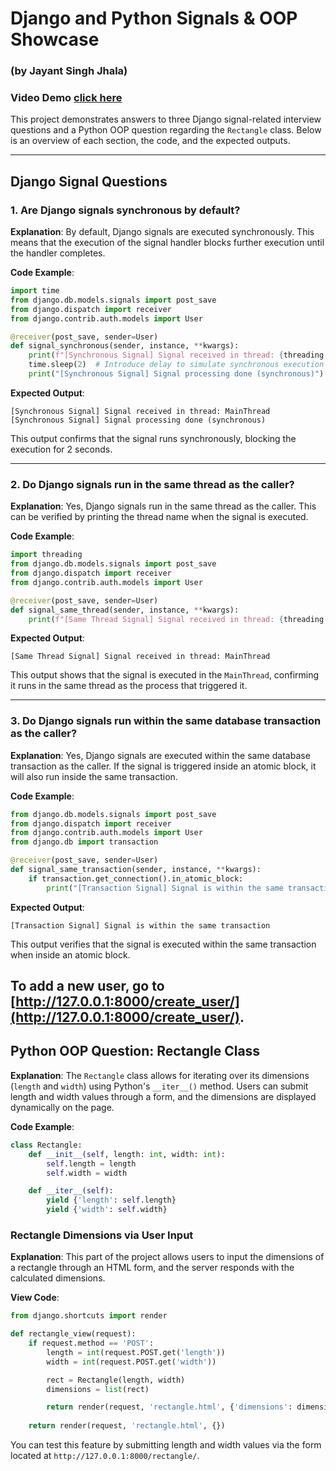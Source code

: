 # Django and Python Signals & OOP Showcase
### (by Jayant Singh Jhala) 
### Video Demo  [click here](https://github.com/jayantsinghjhala/accuknox/blob/master/AccuKnox%20Signal%20and%20OOPs.mp4)

This project demonstrates answers to three Django signal-related interview questions and a Python OOP question regarding the `Rectangle` class. Below is an overview of each section, the code, and the expected outputs.

---

## Django Signal Questions

### 1. Are Django signals synchronous by default?

**Explanation**: By default, Django signals are executed synchronously. This means that the execution of the signal handler blocks further execution until the handler completes.

**Code Example**:

```python
import time
from django.db.models.signals import post_save
from django.dispatch import receiver
from django.contrib.auth.models import User

@receiver(post_save, sender=User)
def signal_synchronous(sender, instance, **kwargs):
    print(f"[Synchronous Signal] Signal received in thread: {threading.current_thread().name}")
    time.sleep(2)  # Introduce delay to simulate synchronous execution
    print("[Synchronous Signal] Signal processing done (synchronous)")
```

**Expected Output**:

```
[Synchronous Signal] Signal received in thread: MainThread
[Synchronous Signal] Signal processing done (synchronous)
```

This output confirms that the signal runs synchronously, blocking the execution for 2 seconds.

---

### 2. Do Django signals run in the same thread as the caller?

**Explanation**: Yes, Django signals run in the same thread as the caller. This can be verified by printing the thread name when the signal is executed.

**Code Example**:

```python
import threading
from django.db.models.signals import post_save
from django.dispatch import receiver
from django.contrib.auth.models import User

@receiver(post_save, sender=User)
def signal_same_thread(sender, instance, **kwargs):
    print(f"[Same Thread Signal] Signal received in thread: {threading.current_thread().name}")
```

**Expected Output**:

```
[Same Thread Signal] Signal received in thread: MainThread
```

This output shows that the signal is executed in the `MainThread`, confirming it runs in the same thread as the process that triggered it.

---

### 3. Do Django signals run within the same database transaction as the caller?

**Explanation**: Yes, Django signals are executed within the same database transaction as the caller. If the signal is triggered inside an atomic block, it will also run inside the same transaction.

**Code Example**:

```python
from django.db.models.signals import post_save
from django.dispatch import receiver
from django.contrib.auth.models import User
from django.db import transaction

@receiver(post_save, sender=User)
def signal_same_transaction(sender, instance, **kwargs):
    if transaction.get_connection().in_atomic_block:
        print("[Transaction Signal] Signal is within the same transaction")
```

**Expected Output**:

```
[Transaction Signal] Signal is within the same transaction
```

This output verifies that the signal is executed within the same transaction when inside an atomic block.

To add a new user, go to [http://127.0.0.1:8000/create_user/](http://127.0.0.1:8000/create_user/).
---

## Python OOP Question: Rectangle Class

**Explanation**: The `Rectangle` class allows for iterating over its dimensions (`length` and `width`) using Python's `__iter__()` method. Users can submit length and width values through a form, and the dimensions are displayed dynamically on the page.

**Code Example**:

```python
class Rectangle:
    def __init__(self, length: int, width: int):
        self.length = length
        self.width = width

    def __iter__(self):
        yield {'length': self.length}
        yield {'width': self.width}
```

### Rectangle Dimensions via User Input

**Explanation**: This part of the project allows users to input the dimensions of a rectangle through an HTML form, and the server responds with the calculated dimensions.

**View Code**:

```python
from django.shortcuts import render

def rectangle_view(request):
    if request.method == 'POST':
        length = int(request.POST.get('length'))
        width = int(request.POST.get('width'))

        rect = Rectangle(length, width)
        dimensions = list(rect)

        return render(request, 'rectangle.html', {'dimensions': dimensions, 'length': length, 'width': width})
    
    return render(request, 'rectangle.html', {})
```

You can test this feature by submitting length and width values via the form located at `http://127.0.0.1:8000/rectangle/`.

